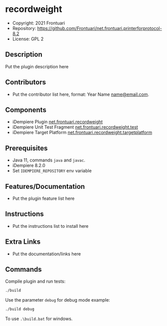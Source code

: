 # recordweight

- Copyright: 2021 Frontuari
- Repository: https://github.com/Frontuari/net.frontuari.printerforprotocol-8.2
- License: GPL 2

## Description

Put the plugin description here

## Contributors

- Put the contributor list here, format: Year Name <name@email.com>.

## Components

- iDempiere Plugin [net.frontuari.recordweight](net.frontuari.recordweight)
- iDempiere Unit Test Fragment [net.frontuari.recordweight.test](net.frontuari.recordweight.test)
- iDempiere Target Platform [net.frontuari.recordweight.targetplatform](net.frontuari.recordweight.targetplatform)

## Prerequisites

- Java 11, commands `java` and `javac`.
- iDempiere 8.2.0
- Set `IDEMPIERE_REPOSITORY` env variable

## Features/Documentation

- Put the plugin feature list here

## Instructions

- Put the instructions list to install here

## Extra Links

- Put the documentation/links here

## Commands

Compile plugin and run tests:

```bash
./build
```

Use the parameter `debug` for debug mode example:

```bash
./build debug
```

To use `.\build.bat` for windows.

